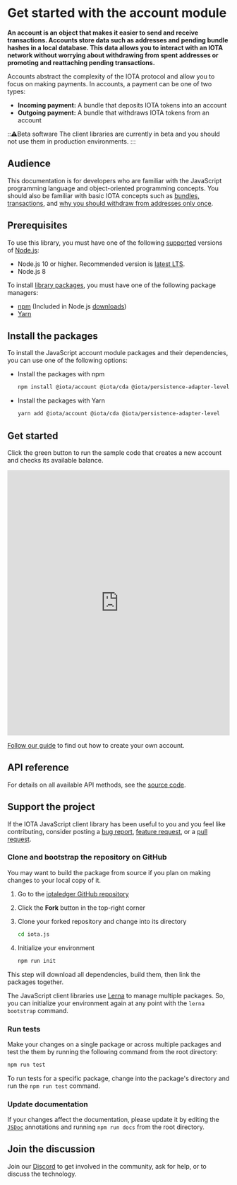 # Get started with the account module

**An account is an object that makes it easier to send and receive transactions. Accounts store data such as addresses and pending bundle hashes in a local database. This data allows you to interact with an IOTA network without worrying about withdrawing from spent addresses or promoting and reattaching pending transactions.**

Accounts abstract the complexity of the IOTA protocol and allow you to focus on making payments. In accounts, a payment can be one of two types:

* **Incoming payment:** A bundle that deposits IOTA tokens into an account
* **Outgoing payment:** A bundle that withdraws IOTA tokens from an account

:::warning:Beta software
The client libraries are currently in beta and you should not use them in production environments.
:::

## Audience

This documentation is for developers who are familiar with the JavaScript programming language and object-oriented programming concepts. You should also be familiar with basic IOTA concepts such as [bundles, transactions](root://dev-essentials/0.1/concepts/bundles-and-transactions.md), and [why you should withdraw from addresses only once](root://dev-essentials/0.1/concepts/addresses-and-signatures.md#address-reuse).

## Prerequisites

To use this library, you must have one of the following [supported](https://github.com/iotaledger/iota.js/blob/next/.travis.yml#L5) versions of [Node.js](https://nodejs.org):

- Node.js 10 or higher. Recommended version is [latest LTS](https://nodejs.org/en/download/).
- Node.js 8

To install [library packages](https://www.npmjs.com/org/iota), you must have one of the following package managers:

- [npm](https://www.npmjs.com/) (Included in Node.js [downloads](https://nodejs.org/en/download/))
- [Yarn](https://yarnpkg.com/)

## Install the packages

To install the JavaScript account module packages and their dependencies, you can use one of the following options:

- Install the packages with npm
    ```bash
    npm install @iota/account @iota/cda @iota/persistence-adapter-level
    ```
- Install the packages with Yarn
    ```bash
    yarn add @iota/account @iota/cda @iota/persistence-adapter-level
    ```

## Get started

Click the green button to run the sample code that creates a new account and checks its available balance.

<iframe height="600px" width="100%" src="https://repl.it/@jake91/Create-account?lite=true" scrolling="no" frameborder="no" allowtransparency="true" allowfullscreen="true" sandbox="allow-forms allow-pointer-lock allow-popups allow-same-origin allow-scripts allow-modals"></iframe>

[Follow our guide](../how-to-guides/create-account.md) to find out how to create your own account.

## API reference

For details on all available API methods, see the [source code](https://github.com/iotaledger/iota.js/tree/next/packages/account).

## Support the project

If the IOTA JavaScript client library has been useful to you and you feel like contributing, consider posting a [bug report](https://github.com/iotaledger/iota.js/issues/new), [feature request](https://github.com/iotaledger/iota.js/issues/new), or a [pull request](https://github.com/iotaledger/iota.js/pulls/).  

### Clone and bootstrap the repository on GitHub

You may want to build the package from source if you plan on making changes to your local copy of it. 

1. Go to the [iotaledger GitHub repository](https://github.com/iotaledger/iota.js)

2. Click the **Fork** button in the top-right corner

3. Clone your forked repository and change into its directory

    ```bash
    cd iota.js
    ```

4. Initialize your environment

    ```bash
    npm run init
    ```

This step will download all dependencies, build them, then link the packages together.

The JavaScript client libraries use [Lerna](https://lerna.js.org/) to manage multiple packages. So, you can initialize your environment again at any point with the `lerna bootstrap` command.

### Run tests

Make your changes on a single package or across multiple packages and test the them by running the following command from the root directory:

```bash
npm run test
```
To run tests for a specific package, change into the package's directory and run the `npm run test` command.

### Update documentation

If your changes affect the documentation, please update it by editing the [`JSDoc`](http://usejsdoc.org) annotations and running `npm run docs` from the root directory.

## Join the discussion

Join our [Discord](https://discord.iota.org) to get involved in the community, ask for help, or to discuss the technology.